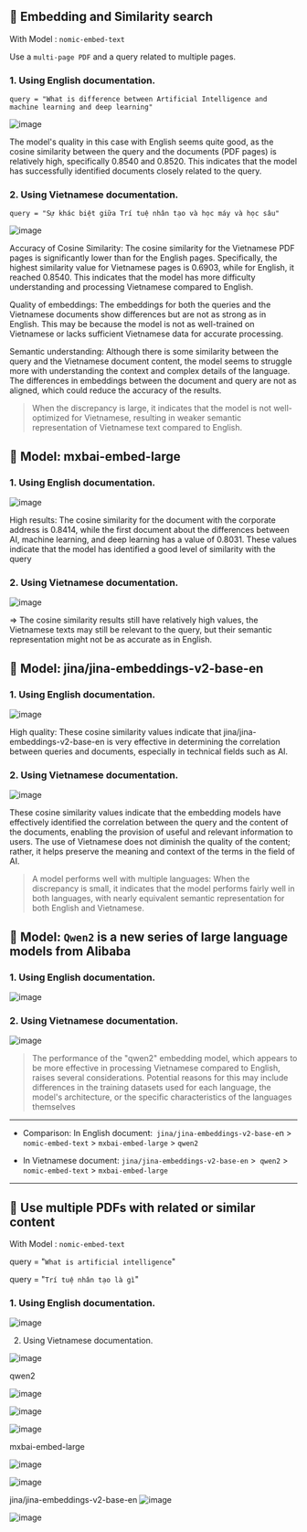 ## :rocket:  Embedding and Similarity search

With Model : `nomic-embed-text`

Use a `multi-page PDF` and a query related to multiple pages.

### 1. Using English documentation.

`query = "What is difference between Artificial Intelligence and machine learning and deep learning"`


 
![image](https://github.com/user-attachments/assets/8f6383e8-d761-4dae-a843-3f63866827aa)


The model's quality in this case with English seems quite good, as the cosine similarity between the query and the documents (PDF pages) is relatively high, specifically 0.8540 and 0.8520. This indicates that the model has successfully identified documents closely related to the query.

### 2. Using Vietnamese documentation.

`query = "Sự khác biệt giữa Trí tuệ nhân tạo và học máy và học sâu"`

![image](https://github.com/user-attachments/assets/0bcd7846-06b9-4dc6-86ba-20f6888f036c)



Accuracy of Cosine Similarity: The cosine similarity for the Vietnamese PDF pages is significantly lower than for the English pages. Specifically, the highest similarity value for Vietnamese pages is 0.6903, while for English, it reached 0.8540. This indicates that the model has more difficulty understanding and processing Vietnamese compared to English.

Quality of embeddings: The embeddings for both the queries and the Vietnamese documents show differences but are not as strong as in English. This may be because the model is not as well-trained on Vietnamese or lacks sufficient Vietnamese data for accurate processing.

Semantic understanding: Although there is some similarity between the query and the Vietnamese document content, the model seems to struggle more with understanding the context and complex details of the language. The differences in embeddings between the document and query are not as aligned, which could reduce the accuracy of the results.

> When the discrepancy is large, it indicates that the model is not well-optimized for Vietnamese, resulting in weaker semantic representation of Vietnamese text compared to English.

## :rocket:  Model: mxbai-embed-large

### 1. Using English documentation.

![image](https://github.com/user-attachments/assets/c8ba6b35-cb02-424c-a207-678a091ad22a)

High results: The cosine similarity for the document with the corporate address is 0.8414, while the first document about the differences between AI, machine learning, and deep learning has a value of 0.8031. These values indicate that the model has identified a good level of similarity with the query

### 2. Using Vietnamese documentation.

![image](https://github.com/user-attachments/assets/5ea43c1f-6a1d-4764-8a2b-96794ad1f763)

 => The cosine similarity results still have relatively high values, the Vietnamese texts may still be relevant to the query, but their semantic representation might not be as accurate as in English.

## :rocket:  Model: jina/jina-embeddings-v2-base-en

### 1. Using English documentation.

![image](https://github.com/user-attachments/assets/a4079521-44a7-410d-bad9-339d3d2eb285)

High quality: These cosine similarity values indicate that jina/jina-embeddings-v2-base-en is very effective in determining the correlation between queries and documents, especially in technical fields such as AI.

### 2. Using Vietnamese documentation.

![image](https://github.com/user-attachments/assets/7d44ff4f-a996-4628-82d1-7825e32f5545)

These cosine similarity values indicate that the embedding models have effectively identified the correlation between the query and the content of the documents, enabling the provision of useful and relevant information to users. The use of Vietnamese does not diminish the quality of the content; rather, it helps preserve the meaning and context of the terms in the field of AI.

> A model performs well with multiple languages: When the discrepancy is small, it indicates that the model performs fairly well in both languages, with nearly equivalent semantic representation for both English and Vietnamese.

## :rocket:  Model: `Qwen2` is a new series of large language models from Alibaba

### 1. Using English documentation.

![image](https://github.com/user-attachments/assets/f231e34d-4abb-4097-823d-030acf141492)



### 2. Using Vietnamese documentation.


![image](https://github.com/user-attachments/assets/06e134b2-7a10-40e8-9409-224a10bda0e4)

> The performance of the "qwen2" embedding model, which appears to be more effective in processing Vietnamese compared to English, raises several considerations. Potential reasons for this may include differences in the training datasets used for each language, the model's architecture, or the specific characteristics of the languages themselves

---

- Comparison: In English document:` jina/jina-embeddings-v2-base-e`n > `nomic-embed-text` >  `mxbai-embed-large` > `qwen2`
  
 -  In Vietnamese document: `jina/jina-embeddings-v2-base-en` >` qwen2` > `nomic-embed-text` >  `mxbai-embed-large` 
---

## :rocket: Use multiple PDFs with related or similar content

With Model : `nomic-embed-text`

query = "`What is artificial intelligence`"

query = "`Trí tuệ nhân tạo là gì`"

### 1. Using English documentation.





![image](https://github.com/user-attachments/assets/e7cf84f4-b4d8-4f65-943a-7280bbbacc69)





2. Using Vietnamese documentation.


![image](https://github.com/user-attachments/assets/289fbc0c-689e-470b-b474-97037bb3ead4)



qwen2


![image](https://github.com/user-attachments/assets/2306e845-5672-47be-9186-57b6049f4b7f)




![image](https://github.com/user-attachments/assets/7155cfd0-c936-488a-80f4-ca06bdd02123)


![image](https://github.com/user-attachments/assets/677d9564-0f0f-4e01-ac7a-ee84cf647a75)

mxbai-embed-large

![image](https://github.com/user-attachments/assets/84740b9d-afd1-43d3-8e31-a40db5d10641)

![image](https://github.com/user-attachments/assets/cea706c5-dd20-41c7-8d03-c16cb833b259)


jina/jina-embeddings-v2-base-en
![image](https://github.com/user-attachments/assets/f60ecddc-54fc-4cd7-bb43-857e152b5186)


![image](https://github.com/user-attachments/assets/bc9a51bf-81da-4f89-aa7f-4759750e4a51)








